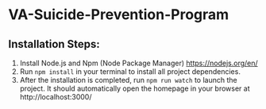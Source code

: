 # VA-Suicide-Prevention-Program

## Installation Steps:
1. Install Node.js and Npm (Node Package Manager)
https://nodejs.org/en/
2. Run `npm install` in your terminal to install all project dependencies.
3. After the installation is completed, run `npm run watch` to launch the project. It should automatically open the homepage in your browser at http://localhost:3000/


